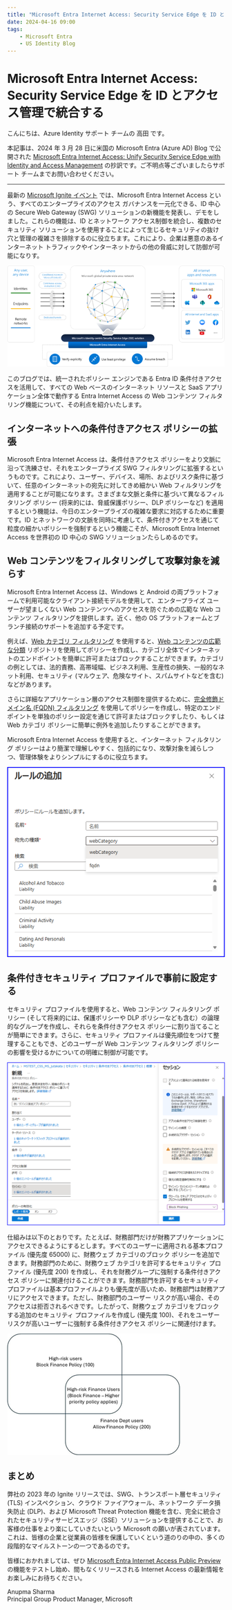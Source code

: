 ```yaml
---
title: "Microsoft Entra Internet Access: Security Service Edge を ID とアクセス管理で統合する"
date: 2024-04-16 09:00
tags:
    - Microsoft Entra
    - US Identity Blog
---
```


# Microsoft Entra Internet Access: Security Service Edge を ID とアクセス管理で統合する

こんにちは、Azure Identity サポート チームの 高田 です。

本記事は、2024 年 3 月 28 日に米国の Microsoft Entra (Azure AD) Blog で公開された [Microsoft Entra Internet Access: Unify Security Service Edge with Identity and Access Management](https://techcommunity.microsoft.com/t5/microsoft-entra-blog/microsoft-entra-internet-access-unify-security-service-edge-with/ba-p/4088980) の抄訳です。ご不明点等ございましたらサポート チームまでお問い合わせください。

----

最新の [Microsoft Ignite イベント](https://www.youtube.com/watch?v=_EGK57wwHfs&t=1027s) では、Microsoft Entra Internet Access という、すべてのエンタープライズのアクセス ガバナンスを一元化できる、ID 中心の Secure Web Gateway (SWG) ソリューションの新機能を発表し、デモをしました。これらの機能は、ID とネットワーク アクセス制御を統合し、複数のセキュリティ ソリューションを使用することによって生じるセキュリティの抜け穴と管理の複雑さを排除するのに役立ちます。これにより、企業は悪意のあるインターネット トラフィックやインターネットからの他の脅威に対して防御が可能になりす。

![図 1: Saas アプリや Microsoft 365 アプリなどすべてのインターネット上のリソースに対して ID を中心とした SQG ソリューションでアクセスを保護します。](./microsoft-entra-internet-access-unify-security-service-edge-with/pic1.png)

このブログでは、統一されたポリシー エンジンである Entra ID 条件付きアクセスを活用して、すべての Web ベースのインターネット リソースと SaaS アプリケーション全体で動作する Entra Internet Access の Web コンテンツ フィルタリング機能について、その利点を紹介いたします。

## インターネットへの条件付きアクセス ポリシーの拡張

Microsoft Entra Internet Access は、条件付きアクセス ポリシーをより文脈に沿って洗練させ、それをエンタープライズ SWG フィルタリングに拡張するというものです。これにより、ユーザー、デバイス、場所、およびリスク条件に基づいて、任意のインターネットの宛先に対してきめ細かい Web フィルタリングを適用することが可能になります。さまざまな文脈と条件に基づいて異なるフィルタリング ポリシー (将来的には、脅威保護ポリシー、DLP ポリシーなど) を適用するという機能は、今日のエンタープライズの複雑な要求に対応するために重要です。ID とネットワークの文脈を同時に考慮して、条件付きアクセスを通じて粒度の細かいポリシーを強制するという機能こそが、Microsoft Entra Internet Access を世界初の ID 中心の SWG ソリューションたらしめるのです。

## Web コンテンツをフィルタリングして攻撃対象を減らす

Microsoft Entra Internet Access は、Windows と Android の両プラットフォームで利用可能なクライアント接続モデルを使用して、エンタープライズ ユーザーが望ましくない Web コンテンツへのアクセスを防ぐための広範な Web コンテンツ フィルタリングを提供します。近く、他の OS プラットフォームとブランチ接続のサポートを追加する予定です。

例えば、[Web カテゴリ フィルタリング](https://learn.microsoft.com/ja-jp/entra/global-secure-access/how-to-configure-web-content-filtering) を使用すると、[Web コンテンツの広範な分類](https://learn.microsoft.com/ja-jp/entra/global-secure-access/reference-web-content-filtering-categories) リポジトリを使用してポリシーを作成し、カテゴリ全体でインターネットのエンドポイントを簡単に許可またはブロックすることができます。カテゴリの例としては、法的責務、高帯域幅、ビジネス利用、生産性の損失、一般的なネット利用、セキュリティ (マルウェア、危険なサイト、スパムサイトなどを含む) などがあります。

さらに詳細なアプリケーション層のアクセス制御を提供するために、[完全修飾ドメイン名 (FQDN) フィルタリング](https://learn.microsoft.com/ja-jp/entra/global-secure-access/how-to-configure-web-content-filtering) を使用してポリシーを作成し、特定のエンドポイントを単独のポリシー設定を通じて許可またはブロックすしたり、もしくは Web カテゴリ ポリシーに簡単に例外を追加したりすることができます。

Microsoft Entra Internet Access を使用すると、インターネット フィルタリング ポリシーはより簡潔で理解しやすく、包括的になり、攻撃対象を減らしつつ、管理体験をよりシンプルにするのに役立ちます。

![図 2: Web コンテンツ フィルタリング](./microsoft-entra-internet-access-unify-security-service-edge-with/pic2.png)

## 条件付きセキュリティ プロファイルで事前に設定する

セキュリティ プロファイルを使用すると、Web コンテンツ フィルタリング ポリシー (そして将来的には、保護ポリシーや DLP ポリシーなども含む）の論理的なグループを作成し、それらを条件付きアクセス ポリシーに割り当てることが簡単にできます。さらに、セキュリティ プロファイルは優先順位をつけて整理することもでき、どのユーザーが Web コンテンツ フィルタリング ポリシーの影響を受けるかについての明確に制御が可能です。

![図 3: セキュリティ プロファイルと条件付きアクセスの統合](./microsoft-entra-internet-access-unify-security-service-edge-with/pic3.png)

仕組みは以下のとおりです。たとえば、財務部門だけが財務アプリケーションにアクセスできるようにするとします。すべてのユーザーに適用される基本プロファイル (優先度 65000) に、財務ウェブ カテゴリのブロック ポリシーを追加できます。財務部門のために、財務ウェブ カテゴリを許可するセキュリティ プロファイル (優先度 200) を作成し、それを財務グループに強制する条件付きアクセス ポリシーに関連付けることができます。財務部門を許可するセキュリティ プロファイルは基本プロファイルよりも優先度が高いため、財務部門は財務アプリにアクセスできます。ただし、財務部門のユーザー リスクが高い場合、そのアクセスは拒否されるべきです。したがって、財務ウェブ カテゴリをブロックする追加のセキュリティ プロファイルを作成し (優先度 100)、それをユーザー リスクが高いユーザーに強制する条件付きアクセス ポリシーに関連付けます。

![図 4: セキュリティ プロファイルの優先順位](./microsoft-entra-internet-access-unify-security-service-edge-with/pic4.png)

## まとめ

弊社の 2023 年の Ignite リリースでは、SWG、トランスポート層セキュリティ (TLS) インスペクション、クラウド ファイアウォール、ネットワーク データ損失防止 (DLP)、および Microsoft Threat Protection 機能を含む、完全に統合されたセキュリティサービスエッジ（SSE）ソリューションを提供することで、お客様の仕事をより楽にしていきたいという Microsoft の願いが表されています。これは、皆様の企業と従業員の皆様を保護していくという道のりの中の、多くの段階的なマイルストーンの一つであるのです。

皆様におかれましては、ぜひ [Microsoft Entra Internet Access Public Preview](https://entra.microsoft.com/#view/Microsoft_Azure_Network_Access/Welcome.ReactView) の機能をテストし始め、間もなくリリースされる Internet Access の最新情報をお楽しみにお待ちください。

Anupma Sharma  
Principal Group Product Manager, Microsoft
